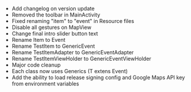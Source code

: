 - Add changelog on version update
- Removed the toolbar in MainActivity
- Fixed renaming "item" to "event" in Resource files
- Disable all gestures on MapView
- Change final intro slider button text
- Rename Item to Event
- Rename TestItem to GenericEvent
- Rename TestItemAdapter to GenericEventAdapter
- Rename TestItemViewHolder to GenericEventViewHolder
- Major code cleanup
- Each class now uses Generics (T extens Event)
- Add the ability to load release signing config and Google Maps API key from environment variables